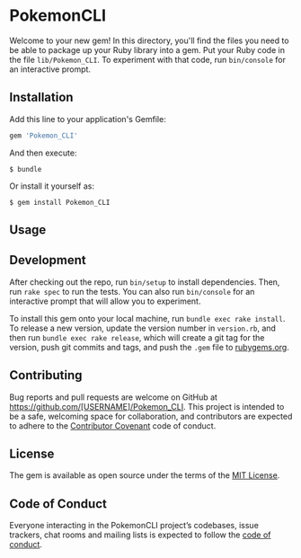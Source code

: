 # PokemonCLI

Welcome to your new gem! In this directory, you'll find the files you need to be able to package up your Ruby library into a gem. Put your Ruby code in the file `lib/Pokemon_CLI`. To experiment with that code, run `bin/console` for an interactive prompt.



## Installation

Add this line to your application's Gemfile:

```ruby
gem 'Pokemon_CLI'
```

And then execute:

    $ bundle

Or install it yourself as:

    $ gem install Pokemon_CLI

## Usage



## Development

After checking out the repo, run `bin/setup` to install dependencies. Then, run `rake spec` to run the tests. You can also run `bin/console` for an interactive prompt that will allow you to experiment.

To install this gem onto your local machine, run `bundle exec rake install`. To release a new version, update the version number in `version.rb`, and then run `bundle exec rake release`, which will create a git tag for the version, push git commits and tags, and push the `.gem` file to [rubygems.org](https://rubygems.org).

## Contributing

Bug reports and pull requests are welcome on GitHub at https://github.com/[USERNAME]/Pokemon_CLI. This project is intended to be a safe, welcoming space for collaboration, and contributors are expected to adhere to the [Contributor Covenant](http://contributor-covenant.org) code of conduct.

## License

The gem is available as open source under the terms of the [MIT License](https://opensource.org/licenses/MIT).

## Code of Conduct

Everyone interacting in the PokemonCLI project’s codebases, issue trackers, chat rooms and mailing lists is expected to follow the [code of conduct](https://github.com/[USERNAME]/Pokemon_CLI/blob/master/CODE_OF_CONDUCT.md).
